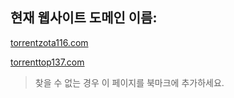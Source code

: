 ## 현재 웹사이트 도메인 이름:

[torrentzota116.com](https://torrentzota116.com)

[torrenttop137.com](https://torrenttop137.com)


> 찾을 수 없는 경우 이 페이지를 북마크에 추가하세요.
